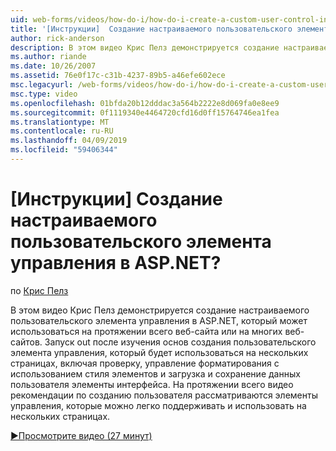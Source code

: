 ```yaml
---
uid: web-forms/videos/how-do-i/how-do-i-create-a-custom-user-control-in-aspnet
title: '[Инструкции]  Создание настраиваемого пользовательского элемента управления в ASP.NET? | Документы Майкрософт'
author: rick-anderson
description: В этом видео Крис Пелз демонстрируется создание настраиваемого пользовательского элемента управления в ASP.NET, который может использоваться на протяжении всего веб-сайта или на многих веб-сайтов. STA...
ms.author: riande
ms.date: 10/26/2007
ms.assetid: 76e0f17c-c31b-4237-89b5-a46efe602ece
msc.legacyurl: /web-forms/videos/how-do-i/how-do-i-create-a-custom-user-control-in-aspnet
msc.type: video
ms.openlocfilehash: 01bfda20b12dddac3a564b2222e8d069fa0e8ee9
ms.sourcegitcommit: 0f1119340e4464720cfd16d0ff15764746ea1fea
ms.translationtype: MT
ms.contentlocale: ru-RU
ms.lasthandoff: 04/09/2019
ms.locfileid: "59406344"
---
```

# <a name="how-do-i--create-a-custom-user-control-in-aspnet"></a>[Инструкции]  Создание настраиваемого пользовательского элемента управления в ASP.NET?

по [Крис Пелз](https://twitter.com/chrispels)

В этом видео Крис Пелз демонстрируется создание настраиваемого пользовательского элемента управления в ASP.NET, который может использоваться на протяжении всего веб-сайта или на многих веб-сайтов. Запуск out после изучения основ создания пользовательского элемента управления, который будет использоваться на нескольких страницах, включая проверку, управление форматирования с использованием стиля элементов и загрузка и сохранение данных пользователя элементы интерфейса. На протяжении всего видео рекомендации по созданию пользователя рассматриваются элементы управления, которые можно легко поддерживать и использовать на нескольких страницах.

[&#9654;Просмотрите видео (27 минут)](https://channel9.msdn.com/Blogs/ASP-NET-Site-Videos/how-do-i-create-a-custom-user-control-in-aspnet)
